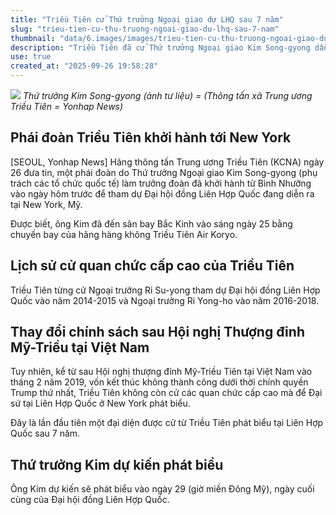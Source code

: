 ```yaml
---
title: "Triều Tiên cử Thứ trưởng Ngoại giao dự LHQ sau 7 năm"
slug: "trieu-tien-cu-thu-truong-ngoai-giao-du-lhq-sau-7-nam"
thumbnail: "data/6.images/images/trieu-tien-cu-thu-truong-ngoai-giao-du-lhq-sau-7-nam.webp"
description: "Triều Tiên đã cử Thứ trưởng Ngoại giao Kim Song-gyong dẫn đầu phái đoàn tham dự Đại hội đồng Liên Hợp Quốc tại New York, đánh dấu lần đầu tiên một quan chức cấp cao từ Bình Nhưỡng phát biểu sau 7 năm kể từ hội nghị Mỹ-Triều tại Việt Nam."
use: true
created_at: "2025-09-26 19:58:28"
---
```


![](/images/20250926-00503015-yonh-000-2-view.webp)
*Thứ trưởng Kim Song-gyong (ảnh tư liệu) = (Thông tấn xã Trung ương Triều Tiên = Yonhap News)*

## Phái đoàn Triều Tiên khởi hành tới New York

[SEOUL, Yonhap News] Hãng thông tấn Trung ương Triều Tiên (KCNA) ngày 26 đưa tin, một phái đoàn do Thứ trưởng Ngoại giao Kim Song-gyong (phụ trách các tổ chức quốc tế) làm trưởng đoàn đã khởi hành từ Bình Nhưỡng vào ngày hôm trước để tham dự Đại hội đồng Liên Hợp Quốc đang diễn ra tại New York, Mỹ.

Được biết, ông Kim đã đến sân bay Bắc Kinh vào sáng ngày 25 bằng chuyến bay của hãng hàng không Triều Tiên Air Koryo.

## Lịch sử cử quan chức cấp cao của Triều Tiên

Triều Tiên từng cử Ngoại trưởng Ri Su-yong tham dự Đại hội đồng Liên Hợp Quốc vào năm 2014-2015 và Ngoại trưởng Ri Yong-ho vào năm 2016-2018.

## Thay đổi chính sách sau Hội nghị Thượng đỉnh Mỹ-Triều tại Việt Nam

Tuy nhiên, kể từ sau Hội nghị thượng đỉnh Mỹ-Triều Tiên tại Việt Nam vào tháng 2 năm 2019, vốn kết thúc không thành công dưới thời chính quyền Trump thứ nhất, Triều Tiên không còn cử các quan chức cấp cao mà để Đại sứ tại Liên Hợp Quốc ở New York phát biểu.

Đây là lần đầu tiên một đại diện được cử từ Triều Tiên phát biểu tại Liên Hợp Quốc sau 7 năm.

## Thứ trưởng Kim dự kiến phát biểu

Ông Kim dự kiến sẽ phát biểu vào ngày 29 (giờ miền Đông Mỹ), ngày cuối cùng của Đại hội đồng Liên Hợp Quốc.